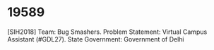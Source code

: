# 19589
[SIH2018] Team: Bug Smashers. Problem Statement: Virtual Campus Assistant (#GDL27). State Government: Government of Delhi
